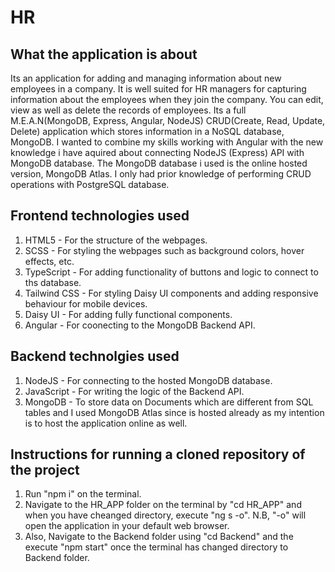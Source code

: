 # HR

## What the application is about
Its an application for adding and managing information about new employees in a company. It is well suited for HR managers for capturing information about the employees when they join the company. You can edit, view as well as delete the records of employees. Its a full M.E.A.N(MongoDB, Express, Angular, NodeJS) CRUD(Create, Read, Update, Delete) application which stores information in a NoSQL database, MongoDB. I wanted to combine my skills working with Angular with the new knowledge i have aquired about connecting NodeJS (Express) API with MongoDB database. The MongoDB database i used is the online hosted version, MongoDB Atlas. I only had prior knowledge of performing CRUD operations with PostgreSQL database. 

## Frontend technologies used
1. HTML5 - For the structure of the webpages.
2. SCSS - For styling the webpages such as background colors, hover effects, etc.
3. TypeScript - For adding functionality of buttons and logic to connect to ths database.
4. Tailwind CSS - For styling Daisy UI components and adding responsive behaviour for mobile devices.
5. Daisy UI - For adding fully functional components.
6. Angular - For coonecting to the MongoDB Backend API.

## Backend technolgies used
1. NodeJS - For connecting to the hosted MongoDB database.
2. JavaScript - For writing the logic of the Backend API.
3. MongoDB - To store data on Documents which are different from SQL tables and I used MongoDB Atlas since is hosted already as my intention is to host the application online as well.

## Instructions for running  a cloned repository of the project
1. Run "npm i" on the terminal.
2. Navigate to the HR_APP folder on the terminal by "cd HR_APP" and when you have cheanged directory, execute "ng s -o". N.B, "-o" will open the application in your default web browser.
3. Also, Navigate to the Backend folder using "cd Backend" and the execute "npm start" once the terminal has changed directory to Backend folder.


